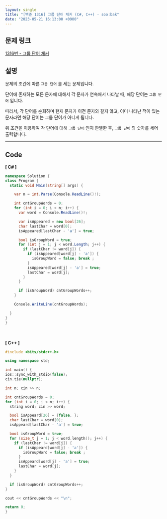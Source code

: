 ```yaml
---
layout: single
title: "[백준 1316] 그룹 단어 체커 (C#, C++) - soo:bak"
date: "2023-05-21 16:13:00 +0900"
---
```


## 문제 링크
  [1316번 - 그룹 단어 체커](https://www.acmicpc.net/problem/1316)

## 설명
문제의 조건에 따른 `그룹 단어` 를 세는 문제입니다. <br>

단어에 존재하는 모든 문자에 대해서 각 문자가 연속해서 나타날 때, 해당 단어는 `그룹 단어` 입니다. <br>

따라서, 각 단어를 순회하며 현재 문자가 이전 문자와 같지 않고, 이미 나타난 적이 있는 문자라면 해당 단어는 그룹 단어가 아니게 됩니다. <br>

위 조건을 이용하여 각 단어에 대해 `그룹 단어` 인지 판별한 후, `그룹 단어` 의 숫자를 세어 출력합니다. <br>

- - -

## Code
<b>[ C# ] </b>
<br>

  ```c#
namespace Solution {
  class Program {
    static void Main(string[] args) {

      var n = int.Parse(Console.ReadLine()!);

      int cntGroupWords = 0;
      for (int i = 0; i < n; i++) {
        var word = Console.ReadLine()!;

        var isAppeared = new bool[26];
        char lastChar = word[0];
        isAppeared[lastChar - 'a'] = true;

        bool isGroupWord = true;
        for (int j = 1; j < word.Length; j++) {
          if (lastChar != word[j]) {
            if (isAppeared[word[j] - 'a']) {
              isGroupWord = false; break ;
            }
            isAppeared[word[j] - 'a'] = true;
            lastChar = word[j];
          }
        }

        if (isGroupWord) cntGroupWords++;
      }

      Console.WriteLine(cntGroupWords);

    }
  }
}
  ```
<br><br>
<b>[ C++ ] </b>
<br>

  ```c++
#include <bits/stdc++.h>

using namespace std;

int main() {
  ios::sync_with_stdio(false);
  cin.tie(nullptr);

  int n; cin >> n;

  int cntGroupWords = 0;
  for (int i = 0; i < n; i++) {
    string word; cin >> word;

    bool isAppeard[26] = {false, };
    char lastChar = word[0];
    isAppeard[lastChar - 'a'] = true;

    bool isGroupWord = true;
    for (size_t j = 1; j < word.length(); j++) {
      if (lastChar != word[j]) {
        if (isAppeard[word[j] - 'a']) {
          isGroupWord = false; break ;
        }
        isAppeard[word[j] - 'a'] = true;
        lastChar = word[j];
      }
    }

    if (isGroupWord) cntGroupWords++;
  }

  cout << cntGroupWords << "\n";

  return 0;
}
  ```
